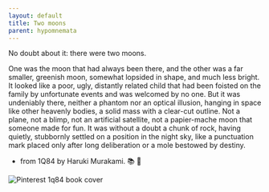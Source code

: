```yaml
---
layout: default
title: Two moons
parent: hypomnemata
---
```


No doubt about it: there were two moons.

One was the moon that had always been there, and the other was a far smaller, greenish moon, somewhat lopsided in shape, and much less bright. It looked like a poor, ugly, distantly related child that had been foisted on the family by unfortunate events and was welcomed by no one. But it was undeniably there, neither a phantom nor an optical illusion, hanging in space like other heavenly bodies, a solid mass with a clear-cut outline. Not a plane, not a blimp, not an artificial satellite, not a papier-mache moon that someone made for fun. It was without a doubt a chunk of rock, having quietly, stubbornly settled on a position in the night sky, like a punctuation mark placed only after long deliberation or a mole bestowed by destiny.


- from 1Q84 by Haruki Murakami. 📚 💬

![Pinterest 1q84 book cover](https://7robots.micro.blog/uploads/2024/fb54dbdcb0.jpg "Pinterest 1q84 book cover")

